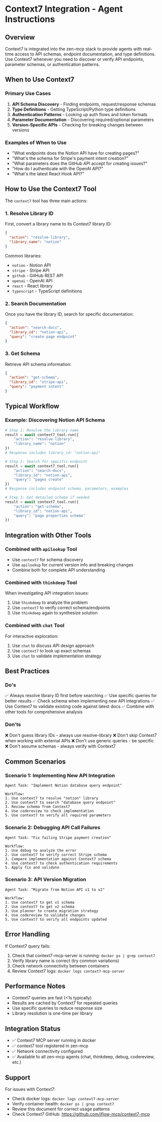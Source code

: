 # Context7 Integration - Agent Instructions

## Overview

Context7 is integrated into the zen-mcp stack to provide agents with real-time access to API schemas, endpoint documentation, and type definitions. Use Context7 whenever you need to discover or verify API endpoints, parameter schemas, or authentication patterns.

## When to Use Context7

### Primary Use Cases
1. **API Schema Discovery** - Finding endpoints, request/response schemas
2. **Type Definitions** - Getting TypeScript/Python type definitions
3. **Authentication Patterns** - Looking up auth flows and token formats
4. **Parameter Documentation** - Discovering required/optional parameters
5. **Version-Specific APIs** - Checking for breaking changes between versions

### Examples of When to Use
- "What endpoints does the Notion API have for creating pages?"
- "What's the schema for Stripe's payment intent creation?"
- "What parameters does the GitHub API accept for creating issues?"
- "How do I authenticate with the OpenAI API?"
- "What's the latest React Hook API?"

## How to Use the Context7 Tool

The `context7` tool has three main actions:

### 1. Resolve Library ID
First, convert a library name to its Context7 library ID:

```json
{
  "action": "resolve-library",
  "library_name": "notion"
}
```

Common libraries:
- `notion` - Notion API
- `stripe` - Stripe API
- `github` - GitHub REST API
- `openai` - OpenAI API
- `react` - React library
- `typescript` - TypeScript definitions

### 2. Search Documentation
Once you have the library ID, search for specific documentation:

```json
{
  "action": "search-docs",
  "library_id": "notion-api",
  "query": "create page endpoint"
}
```

### 3. Get Schema
Retrieve API schema information:

```json
{
  "action": "get-schema",
  "library_id": "stripe-api",
  "query": "payment intent"
}
```

## Typical Workflow

### Example: Discovering Notion API Schema

```python
# Step 1: Resolve the library name
result = await context7_tool.run({
    "action": "resolve-library",
    "library_name": "notion"
})
# Response includes library_id: "notion-api"

# Step 2: Search for specific endpoint
result = await context7_tool.run({
    "action": "search-docs",
    "library_id": "notion-api",
    "query": "pages create"
})
# Response includes endpoint schema, parameters, examples

# Step 3: Get detailed schema if needed
result = await context7_tool.run({
    "action": "get-schema",
    "library_id": "notion-api",
    "query": "page properties schema"
})
```

## Integration with Other Tools

### Combined with `apilookup` Tool
- Use `context7` for schema discovery
- Use `apilookup` for current version info and breaking changes
- Combine both for complete API understanding

### Combined with `thinkdeep` Tool
When investigating API integration issues:
1. Use `thinkdeep` to analyze the problem
2. Use `context7` to verify correct schema/endpoints
3. Use `thinkdeep` again to synthesize solution

### Combined with `chat` Tool
For interactive exploration:
1. Use `chat` to discuss API design approach
2. Use `context7` to look up exact schemas
3. Use `chat` to validate implementation strategy

## Best Practices

### Do's
✅ Always resolve library ID first before searching
✅ Use specific queries for better results
✅ Check schema when implementing new API integrations
✅ Use Context7 to validate existing code against latest docs
✅ Combine with other tools for comprehensive analysis

### Don'ts
❌ Don't guess library IDs - always use resolve-library
❌ Don't skip Context7 when working with external APIs
❌ Don't use generic queries - be specific
❌ Don't assume schemas - always verify with Context7

## Common Scenarios

### Scenario 1: Implementing New API Integration
```
Agent Task: "Implement Notion database query endpoint"

Workflow:
1. Use context7 to resolve "notion" library
2. Use context7 to search "database query endpoint"
3. Review schema from Context7
4. Use codereview to check implementation
5. Use context7 to verify all required parameters
```

### Scenario 2: Debugging API Call Failures
```
Agent Task: "Fix failing Stripe payment creation"

Workflow:
1. Use debug to analyze the error
2. Use context7 to verify correct Stripe schema
3. Compare implementation against Context7 schema
4. Use context7 to check authentication requirements
5. Apply fix and validate
```

### Scenario 3: API Version Migration
```
Agent Task: "Migrate from Notion API v1 to v2"

Workflow:
1. Use context7 to get v1 schema
2. Use context7 to get v2 schema
3. Use planner to create migration strategy
4. Use codereview to validate changes
5. Use context7 to verify all endpoints updated
```

## Error Handling

If Context7 query fails:
1. Check that context7-mcp-server is running: `docker ps | grep context7`
2. Verify library name is correct (try common variations)
3. Check network connectivity between containers
4. Review Context7 logs: `docker logs context7-mcp-server`

## Performance Notes

- Context7 queries are fast (<1s typically)
- Results are cached by Context7 for repeated queries
- Use specific queries to reduce response size
- Library resolution is one-time per library

## Integration Status

- ✅ Context7 MCP server running in docker
- ✅ context7 tool registered in zen-mcp
- ✅ Network connectivity configured
- ✅ Available to all zen-mcp agents (chat, thinkdeep, debug, codereview, etc.)

## Support

For issues with Context7:
- Check docker logs: `docker logs context7-mcp-server`
- Verify container health: `docker ps | grep context7`
- Review this document for correct usage patterns
- Check Context7 GitHub: https://github.com/iflow-mcp/context7-mcp
